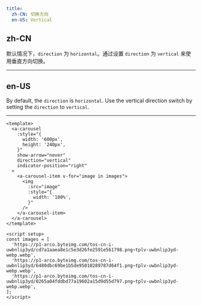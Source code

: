 ```yaml
title:
  zh-CN: 切换方向
  en-US: Vertical
```

## zh-CN

默认情况下，`direction` 为 `horizontal`。通过设置 `direction` 为 `vertical` 来使用垂直方向切换。

---

## en-US

By default, the `direction` is `horizontal`. Use the vertical direction switch by setting the `direction` to `vertical`.

---

```vue
<template>
  <a-carousel
    :style="{
      width: '600px',
      height: '240px',
    }"
    show-arrow="never"
    direction="vertical"
    indicator-position="right"
  >
    <a-carousel-item v-for="image in images">
      <img
        :src="image"
        :style="{
          width: '100%',
        }"
      />
    </a-carousel-item>
  </a-carousel>
</template>

<script setup>
const images = [
  'https://p1-arco.byteimg.com/tos-cn-i-uwbnlip3yd/cd7a1aaea8e1c5e3d26fe2591e561798.png~tplv-uwbnlip3yd-webp.webp',
  'https://p1-arco.byteimg.com/tos-cn-i-uwbnlip3yd/6480dbc69be1b5de95010289787d64f1.png~tplv-uwbnlip3yd-webp.webp',
  'https://p1-arco.byteimg.com/tos-cn-i-uwbnlip3yd/0265a04fddbd77a19602a15d9d55d797.png~tplv-uwbnlip3yd-webp.webp',
];
</script>
```
